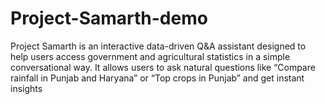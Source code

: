 # Project-Samarth-demo
Project Samarth is an interactive data-driven Q&amp;A assistant designed to help users access government and agricultural statistics in a simple conversational way. It allows users to ask natural questions like “Compare rainfall in Punjab and Haryana” or “Top crops in Punjab” and get instant insights
